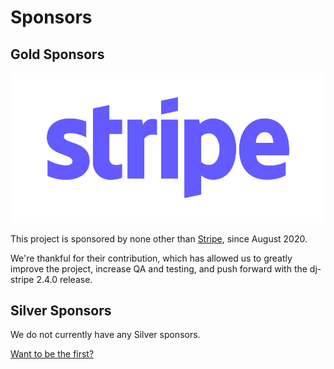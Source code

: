 # Sponsors

## Gold Sponsors

[![Stripe Logo](../logos/stripe_blurple.svg)](https://stripe.com)

This project is sponsored by none other than [Stripe](https://stripe.com/),
since August 2020.

We're thankful for their contribution, which has allowed us to greatly improve the
project, increase QA and testing, and push forward with the dj-stripe 2.4.0 release.

## Silver Sponsors

We do not currently have any Silver sponsors.

[Want to be the first?](https://github.com/sponsors/dj-stripe)
